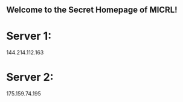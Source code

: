 ## Welcome to the Secret Homepage of MICRL!
# Server 1:
144.214.112.163
# Server 2:
175.159.74.195







